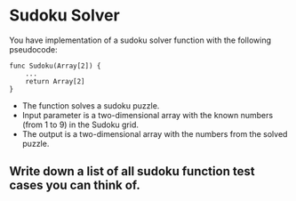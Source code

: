 # Sudoku Solver
You have implementation of a sudoku solver function with the following pseudocode:
```
func Sudoku(Array[2]) {
    ...
    return Array[2]
}
```
- The function solves a sudoku puzzle.
- Input parameter is a two-dimensional array with the known numbers (from 1 to 9) in the Sudoku grid.
- The output is a two-dimensional array with the numbers from the solved puzzle.

## Write down a list of all sudoku function test cases you can think of.